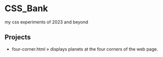 # CSS_Bank
my css experiments of 2023 and beyond

## Projects
- four-corner.html » displays planets at the four corners of the web page.
